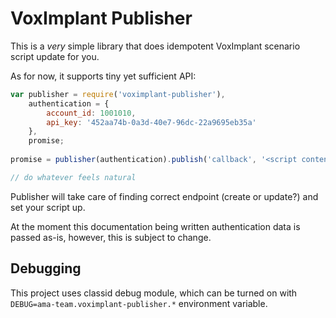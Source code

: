 # VoxImplant Publisher

This is a *very* simple library that does idempotent VoxImplant scenario 
script update for you.

As for now, it supports tiny yet sufficient API:

```js
var publisher = require('voximplant-publisher'),
    authentication = {
        account_id: 1001010,
        api_key: '452aa74b-0a3d-40e7-96dc-22a9695eb35a'
    },
    promise;
    
promise = publisher(authentication).publish('callback', '<script content>');

// do whatever feels natural
```

Publisher will take care of finding correct endpoint (create or update?)
and set your script up.

At the moment this documentation being written authentication data is 
passed as-is, however, this is subject to change.

## Debugging

This project uses classid debug module, which can be turned on with
`DEBUG=ama-team.voximplant-publisher.*` environment variable.